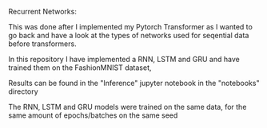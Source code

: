 Recurrent Networks:

This was done after I implemented my Pytorch Transformer as I wanted to go back and have a 
look at the types of networks used for seqential data before transformers.

In this repository I have implemented a RNN, LSTM and GRU and have trained them on the FashionMNIST dataset,

Results can be found in the "Inference" jupyter notebook in the "notebooks" directory

The RNN, LSTM and GRU models were trained on the same data, for the same amount of epochs/batches on the same seed

